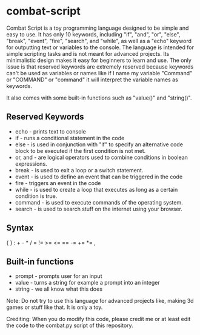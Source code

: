 # combat-script

Combat Script is a toy programming language designed to be simple and easy to use. It has only 10 keywords, including "if", "and", "or", "else", "break", "event", "fire", "search", and "while", as well as a "echo" keyword for outputting text or variables to the console. The language is intended for simple scripting tasks and is not meant for advanced projects. Its minimalistic design makes it easy for beginners to learn and use. The only issue is that reserved keywords are extremely reserved because keywords can't be used as variables or names like if I name my variable "Command" or "COMMAND" or "command" it will interpret the variable names as keywords.

It also comes with some built-in functions such as "value()" and "string()".

## Reserved Keywords ##
* echo   - prints text to console
* if      - runs a conditional statement in the code
* else    - is used in conjunction with "if" to specify an alternative code block to be executed if the first condition is not met.
* or, and - are logical operators used to combine conditions in boolean expressions.
* break   - is used to exit a loop or a switch statement.
* event   - is used to define an event that can be triggered in the code
* fire    - triggers an event in the code
* while   - is used to create a loop that executes as long as a certain condition is true.
* command - is used to execute commands of the operating system.
* search  - is used to search stuff on the internet using your browser.

## Syntax ##
{ } : + - * / = != >= <= == -= += *= ,

## Built-in functions ##
* prompt  - prompts user for an input
* value   - turns a string for example a prompt into an integer
* string  - we all know what this does

Note: Do not try to use this language for advanced projects like, making 3d games or stuff like that. It is only a toy.

Crediting: When you do modify this code, please credit me or at least edit the code to the combat.py script of this repository.

